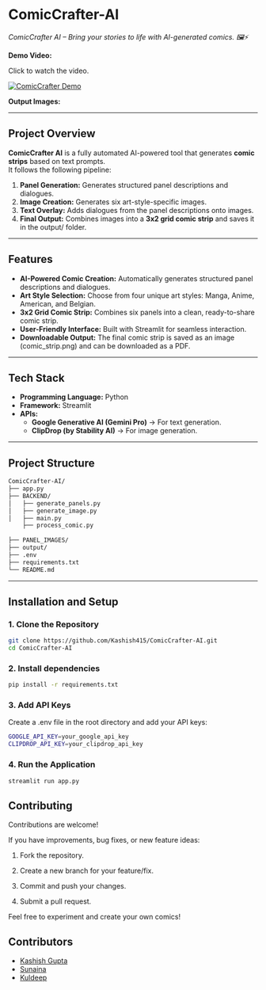 # ComicCrafter-AI

_ComicCrafter AI – Bring your stories to life with AI-generated comics.  🖼️⚡_

**Demo Video:** 

Click to watch the video.

[![ComicCrafter Demo](https://img.youtube.com/vi/bQmbAsUNWtY/hqdefault.jpg)](https://youtu.be/bQmbAsUNWtY)


**Output Images:**


---

##  **Project Overview**
**ComicCrafter AI** is a fully automated AI-powered tool that generates **comic strips** based on text prompts.  
It follows the following pipeline:
1. **Panel Generation:** Generates structured panel descriptions and dialogues.  
2. **Image Creation:** Generates six art-style-specific images.  
3. **Text Overlay:** Adds dialogues from the panel descriptions onto images.  
4. **Final Output:** Combines images into a **3x2 grid comic strip** and saves it in the output/ folder.  

---

##  **Features**
 - **AI-Powered Comic Creation:**  Automatically generates structured panel descriptions and dialogues.  
 - **Art Style Selection:**  Choose from four unique art styles: Manga, Anime, American, and Belgian.  
 - **3x2 Grid Comic Strip:**  Combines six panels into a clean, ready-to-share comic strip.  
 - **User-Friendly Interface:**  Built with Streamlit for seamless interaction.  
 - **Downloadable Output:** The final comic strip is saved as an image (comic_strip.png) and can be downloaded as a PDF.  
 

---

##  **Tech Stack**
- **Programming Language:** Python  
- **Framework:** Streamlit  
- **APIs:**  
  - **Google Generative AI (Gemini Pro)** → For text generation.  
  - **ClipDrop (by Stability AI)** → For image generation.  

---

##  **Project Structure**
```bash
ComicCrafter-AI/
├── app.py                  
├── BACKEND/               
│   ├── generate_panels.py  
│   ├── generate_image.py   
│   ├── main.py
    ├── process_comic.py
           
├── PANEL_IMAGES/           
├── output/               
├── .env                   
├── requirements.txt      
└── README.md
```
---

##  **Installation and Setup**
### **1. Clone the Repository**
```bash
git clone https://github.com/Kashish415/ComicCrafter-AI.git  
cd ComicCrafter-AI
```

### **2. Install dependencies**
```bash
pip install -r requirements.txt
```

### **3. Add API Keys**
 Create a .env file in the root directory and add your API keys:
 
```bash
GOOGLE_API_KEY=your_google_api_key  
CLIPDROP_API_KEY=your_clipdrop_api_key
``` 

### **4. Run the Application**
```bash
streamlit run app.py
```


## **Contributing**
Contributions are welcome!

If you have improvements, bug fixes, or new feature ideas:

1. Fork the repository.

2. Create a new branch for your feature/fix.

3. Commit and push your changes.

4. Submit a pull request.

Feel free to experiment and create your own comics!

## Contributors  
- [Kashish Gupta](https://github.com/Kashish415)
- [Sunaina](https://github.com/Sunaina792)
- [Kuldeep](https://github.com/kuldeep-khator)


